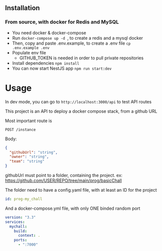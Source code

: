## Installation
### From source, with docker for Redis and MySQL

- You need docker & docker-compose
- Run `docker-compose up -d `, to create a redis and a mysql docker
- Then, copy and paste .env.example, to create a .env file `cp .env.example .env`
- Populate env file
  - GITHUB_TOKEN is needed in order to pull private repositories
- Install dependencies `npm install`
- You can now start NestJS app `npm run start:dev`

# Usage

In dev mode, you can go to `http://localhost:3000/api` to test API routes

This project is an API to deploy a docker compose stack, from a github URL

Most important route is

`POST /instance`

Body:
```json
{
  "githubUrl": "string",
  "owner": "string",
  "team": "string"
}
```
githubUrl must point to a folder, containing the project.
ex: https://github.com/USER/REPO/tree/main/prog/basicChall


The folder need to have a config.yaml file, with at least an ID for the project

```yaml
id: prog-my_chall
```

And a docker-compose.yml file, with only ONE binded random port

```yaml
version: "3.3"
services:
  mychall:
    build:
      context: .
    ports:
      - ":7000"
```
